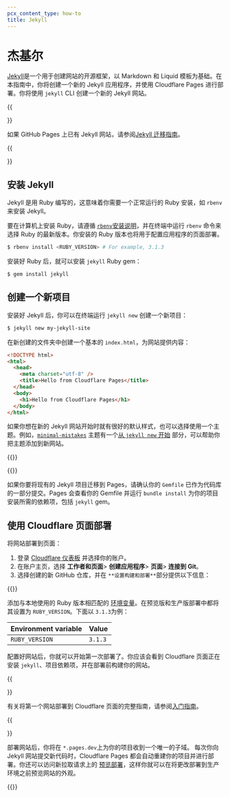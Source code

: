 ```yaml
---
pcx_content_type: how-to
title: Jekyll
---
```


# 杰基尔

[Jekyll](https://jekyllrb.com/)是一个用于创建网站的开源框架，以 Markdown 和 Liquid 模板为基础。在本指南中，你将创建一个新的 Jekyll 应用程序，并使用 Cloudflare Pages 进行部署。你将使用 `jekyll` CLI 创建一个新的 Jekyll 网站。

{{<Aside type="note">}}

如果 GitHub Pages 上已有 Jekyll 网站，请参阅[Jekyll 迁移指南](/pages/migrations/migrating-jekyll-from-github-pages/)。

{{</Aside>}}

## 安装 Jekyll

Jekyll 是用 Ruby 编写的，这意味着你需要一个正常运行的 Ruby 安装，如 `rbenv` 来安装 Jekyll。

要在计算机上安装 Ruby，请遵循 [`rbenv`安装说明](https://github.com/rbenv/rbenv#installation)，并在终端中运行 `rbenv` 命令来选择 Ruby 的最新版本。你安装的 Ruby 版本也将用于配置应用程序的页面部署。

```sh
$ rbenv install <RUBY_VERSION> # For example, 3.1.3
```

安装好 Ruby 后，就可以安装 `jekyll` Ruby gem：

```sh
$ gem install jekyll
```

## 创建一个新项目

安装好 Jekyll 后，你可以在终端运行 `jekyll new` 创建一个新项目：

```sh
$ jekyll new my-jekyll-site
```

在新创建的文件夹中创建一个基本的 `index.html`，为网站提供内容：

```html
<!DOCTYPE html>
<html>
  <head>
    <meta charset="utf-8" />
    <title>Hello from Cloudflare Pages</title>
  </head>
  <body>
    <h1>Hello from Cloudflare Pages</h1>
  </body>
</html>
```

如果你想在新的 Jekyll 网站开始时就有很好的默认样式，也可以选择使用一个主题。例如，[`minimal-mistakes`](https://github.com/mmistakes/minimal-mistakes) 主题有一个[从 `jekyll new` 开始](https://mmistakes.github.io/minimal-mistakes/docs/quick-start-guide/#starting-from-jekyll-new) 部分，可以帮助你把主题添加到新网站。

{{<render file="_tutorials-before-you-start.md">}}

{{<render file="/_framework-guides/_create-github-repository_no_init.md">}}

如果你要将现有的 Jekyll 项目迁移到 Pages，请确认你的 `Gemfile` 已作为代码库的一部分提交。Pages 会查看你的 Gemfile 并运行 `bundle install` 为你的项目安装所需的依赖项，包括 `jekyll` gem。

## 使用 Cloudflare 页面部署

将网站部署到页面：

1. 登录 [Cloudflare 仪表板](https://dash.cloudflare.com/) 并选择你的账户。
2. 在账户主页，选择 **工作者和页面**> **创建应用程序**> **页面**> **连接到 Git**。
3. 选择创建的新 GitHub 仓库，并在 `**设置构建和部署**`部分提供以下信息：

{{<pages-build-preset framework="jekyll">}}

添加与本地使用的 Ruby 版本相匹配的 [环境变量](/pages/configuration/language-support-and-tools/)。在预览版和生产版部署中都将其设置为 `RUBY_VERSION`。下面以 `3.1.3`为例：

| Environment variable | Value          |
| -------------------- | -------------- |
| `RUBY_VERSION`       | `3.1.3`        |

配置好网站后，你就可以开始第一次部署了。你应该会看到 Cloudflare 页面正在安装 `jekyll`、项目依赖项，并在部署前构建你的网站。

{{<Aside type="note">}}

有关将第一个网站部署到 Cloudflare 页面的完整指南，请参阅[入门指南](/pages/get-started/)。

{{</Aside>}}

部署网站后，你将在 `*.pages.dev`上为你的项目收到一个唯一的子域。
每次你向 Jekyll 网站提交新代码时，Cloudflare Pages 都会自动重建你的项目并进行部署。你还可以访问新拉取请求上的 [预览部署](/pages/configuration/preview-deployments/)，这样你就可以在将更改部署到生产环境之前预览网站的外观。

{{<render file="/_framework-guides/_learn-more.md" withParameters="Jekyll">}}